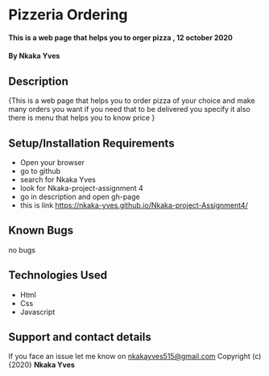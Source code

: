 # Pizzeria Ordering
#### This is a web page that helps you to orger pizza , 12 october 2020
#### By **Nkaka Yves**
## Description
{This is a web page that helps you to order pizza of your choice and make many orders you want
if you need that to be delivered you specify it also there is menu that helps you to know price }
## Setup/Installation Requirements
* Open your browser 
* go to github
* search for Nkaka Yves
* look for Nkaka-project-assignment 4
* go in description and open gh-page
* this is link https://nkaka-yves.github.io/Nkaka-project-Assignment4/
## Known Bugs
no bugs
## Technologies Used
* Html
* Css
* Javascript
## Support and contact details
If you face an issue let me know on nkakayves515@gmail.com
Copyright (c) {2020} **Nkaka Yves**
